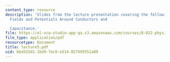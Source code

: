```yaml
---
content_type: resource
description: 'Slides from the lecture presentation covering the following topics:
  Fields and Potentials Around Conductors and

  Capacitance.'
file: https://ol-ocw-studio-app-qa.s3.amazonaws.com/courses/8-022-physics-ii-electricity-and-magnetism-fall-2004/bbd323d11bd97ec8e514027495551a09_lecture5.pdf
file_type: application/pdf
resourcetype: Document
title: lecture5.pdf
uid: bbd323d1-1bd9-7ec8-e514-027495551a09
---
```

